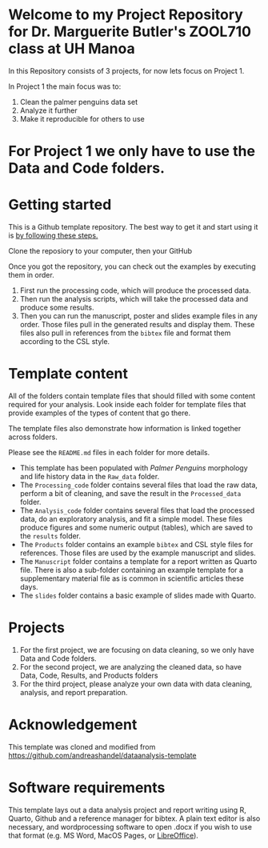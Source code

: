 # Welcome to my Project Repository for Dr. Marguerite Butler's ZOOL710 class at UH Manoa
In this Repository consists of 3 projects, for now lets focus on Project 1.

In Project 1 the main focus was to:
 1) Clean the palmer penguins data set
 2) Analyze it further
 3) Make it reproducible for others to use

# For Project 1 we only have to use the Data and Code folders.

# Getting started

This is a Github template repository. The best way to get it and start using it is [by following these steps.](https://help.github.com/en/articles/creating-a-repository-from-a-template)

Clone the reposiory to your computer, then your GitHub

Once you got the repository, you can check out the examples by executing them in order. 
 1.  First run the processing code, which will produce the processed data. 
 2.  Then run the analysis scripts, which will take the processed data and produce some results. 
 3.  Then you can run the manuscript, poster and slides example files in any order. Those files pull in the generated results and display   them. These files also pull in references from the `bibtex` file and format them according to the CSL style.

# Template content

All of the folders contain template files that should filled with some content required for your analysis. Look inside each folder for template files that provide examples of the types of content that go there. 

The template files also demonstrate how information is linked together across folders. 

Please see the `README.md` files in each folder for more details.

* This template has been populated with _Palmer Penguins_ morphology and life history data in the `Raw_data` folder. 
* The `Processing_code` folder contains several files that load the raw data, perform a bit of cleaning, and save the result in the `Processed_data` folder. 
* The `Analysis_code` folder contains several files that load the processed data, do an exploratory analysis, and fit a simple model. These files produce figures and some numeric output (tables), which are saved to the `results` folder.
* The `Products` folder contains an example `bibtex` and CSL style files for references. Those files are used by the example manuscript and slides.
* The  `Manuscript` folder contains a template for a report written as Quarto file. There is also a sub-folder containing an example template for a supplementary material file as is common in scientific articles these days.
* The `slides` folder contains a basic example of slides made with Quarto. 

# Projects
1. For the first project, we are focusing on data cleaning, so we only have Data and Code folders.
2. For the second project, we are analyzing the cleaned data, so have Data, Code, Results, and Products folders
3. For the third project, please analyze your own data with data cleaning, analysis, and report preparation. 

# Acknowledgement
 This template was cloned and modified from <https://github.com/andreashandel/dataanalysis-template>

 # Software requirements

This template lays out a data analysis project and report writing using R, Quarto, Github and a reference manager for bibtex. A plain text editor is also necessary, and wordprocessing software to open .docx if you wish to use that format (e.g. MS Word, MacOS Pages, or [LibreOffice](https://www.libreoffice.org/)). 
